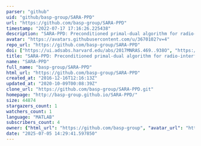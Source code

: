 ```yaml
---
parser: "github"
uid: "github/basp-group/SARA-PPD"
url: "https://github.com/basp-group/SARA-PPD"
timestamp: "2022-07-17 17:16:26.225438"
description: "SARA-PPD: Preconditioned primal-dual algorithm for radio-interferometric imaging"
avatar: "https://avatars.githubusercontent.com/u/3670102?v=4"
repo_url: "https://github.com/basp-group/SARA-PPD"
doi: ["https://ui.adsabs.harvard.edu/abs/2017MNRAS.469..938O", "https://ui.adsabs.harvard.edu/abs/2019ascl.soft07005O/abstract"]
title: "SARA-PPD: Preconditioned primal-dual algorithm for radio-interferometric imaging"
name: "SARA-PPD"
full_name: "basp-group/SARA-PPD"
html_url: "https://github.com/basp-group/SARA-PPD"
created_at: "2016-12-16T12:16:13Z"
updated_at: "2020-10-09T00:08:39Z"
clone_url: "https://github.com/basp-group/SARA-PPD.git"
homepage: "http://basp-group.github.io/SARA-PPD/"
size: 44874
stargazers_count: 1
watchers_count: 1
language: "MATLAB"
subscribers_count: 4
owner: {"html_url": "https://github.com/basp-group", "avatar_url": "https://avatars.githubusercontent.com/u/3670102?v=4", "login": "basp-group", "type": "User"}
date: "2025-07-05 14:29:41.597850"
---
```

